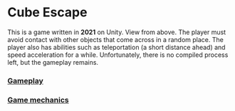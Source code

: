 # Cube Escape
This is a game written in **2021** on Unity. View from above. The player must avoid contact with other objects that come across in a random place. The player also has abilities such as teleportation (a short distance ahead) and speed acceleration for a while.
Unfortunately, there is no compiled process left, but the gameplay remains.

### [Gameplay](https://drive.google.com/file/d/1NlyVQL6FXS5VYd-f1kjUE8Eknb1UpwrD/view?usp=sharing "Gameplay")
### [Game mechanics](https://drive.google.com/file/d/12jwSPop0Sl8vizOFC8GeBX3o4mSen5OU/view?usp=sharing "Game mechanics")
